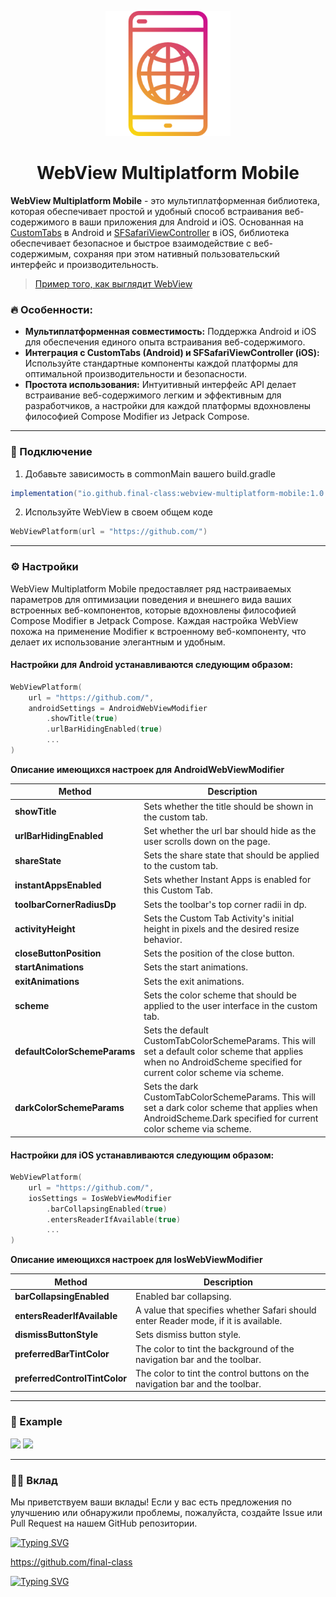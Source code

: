 <p align="center">
  <img width="200" height="200" src="static/logo.png">
</p>

<h1 align="center">WebView Multiplatform Mobile</h1>


**WebView Multiplatform Mobile** - это мультиплатформенная библиотека, которая обеспечивает простой и удобный способ встраивания веб-содержимого в ваши приложения для Android и iOS. Основанная на [CustomTabs](https://developer.android.com/reference/kotlin/androidx/browser/customtabs/package-summary) в Android и [SFSafariViewController](https://developer.apple.com/documentation/safariservices/sfsafariviewcontroller) в iOS, библиотека обеспечивает безопасное и быстрое взаимодействие с веб-содержимым, сохраняя при этом нативный пользовательский интерфейс и производительность.

>[Пример того, как выглядит WebView](https://github.com/final-class/WebView-Multiplatform-Mobile#iphone-example)

### :fire: Особенности:
- **Мультиплатформенная совместимость:** Поддержка Android и iOS для обеспечения единого опыта встраивания веб-содержимого.
- **Интеграция с CustomTabs (Android) и SFSafariViewController (iOS):** Используйте стандартные компоненты каждой платформы для оптимальной производительности и безопасности.
- **Простота использования:** Интуитивный интерфейс API делает встраивание веб-содержимого легким и эффективным для разработчиков, а настройки для каждой платформы вдохновлены философией Compose Modifier из Jetpack Compose.

------------

### :rocket: Подключение
1) Добавьте зависимость в commonMain вашего build.gradle
```java
implementation("io.github.final-class:webview-multiplatform-mobile:1.0.1")
```
2) Используйте WebView в своем общем коде
```kotlin
WebViewPlatform(url = "https://github.com/")
```

------------

### :gear: Настройки
WebView Multiplatform Mobile предоставляет ряд настраиваемых параметров для оптимизации поведения и внешнего вида ваших встроенных веб-компонентов, которые вдохновлены философией Compose Modifier в Jetpack Compose. Каждая настройка WebView похожа на применение Modifier к встроенному веб-компоненту, что делает их использование элегантным и удобным.

#### Настройки для Android устанавливаются следующим образом:
```kotlin
WebViewPlatform(
    url = "https://github.com/",
    androidSettings = AndroidWebViewModifier
        .showTitle(true)
        .urlBarHidingEnabled(true)
        ...
)
```
**Описание имеющихся настроек для AndroidWebViewModifier**
                    
Method  | Description
------------- | -------------
**showTitle**  | Sets whether the title should be shown in the custom tab.
**urlBarHidingEnabled**  | Set whether the url bar should hide as the user scrolls down on the page.
**shareState**  | Sets the share state that should be applied to the custom tab.
**instantAppsEnabled**  | Sets whether Instant Apps is enabled for this Custom Tab.
**toolbarCornerRadiusDp**  | Sets the toolbar's top corner radii in dp.
**activityHeight**  | Sets the Custom Tab Activity's initial height in pixels and the desired resize behavior.
**closeButtonPosition**  | Sets the position of the close button.
**startAnimations**  | Sets the start animations.
**exitAnimations**  | Sets the exit animations.
**scheme**  | Sets the color scheme that should be applied to the user interface in the custom tab.
**defaultColorSchemeParams**  | Sets the default CustomTabColorSchemeParams. This will set a default color scheme that applies when no AndroidScheme specified for current color scheme via scheme.
**darkColorSchemeParams**  | Sets the dark CustomTabColorSchemeParams. This will set a dark color scheme that applies when AndroidScheme.Dark specified for current color scheme via scheme.


#### Настройки для iOS устанавливаются следующим образом:
```kotlin
WebViewPlatform(
    url = "https://github.com/",
    iosSettings = IosWebViewModifier
        .barCollapsingEnabled(true)
        .entersReaderIfAvailable(true)
        ...
)
```

**Описание имеющихся настроек для IosWebViewModifier**
                    
Method  | Description
------------- | -------------
**barCollapsingEnabled**  | Enabled bar collapsing.
**entersReaderIfAvailable**  | A value that specifies whether Safari should enter Reader mode, if it is available.
**dismissButtonStyle**  | Sets dismiss button style.
**preferredBarTintColor**  | The color to tint the background of the navigation bar and the toolbar.
**preferredControlTintColor**  | The color to tint the control buttons on the navigation bar and the toolbar.

------------

### :iphone: Example

![](https://imgur.com/VzCepMA.png) ![](https://imgur.com/YzVZ5sU.png)

------------

### :man_technologist: Вклад
Мы приветствуем ваши вклады! Если у вас есть предложения по улучшению или обнаружили проблемы, пожалуйста, создайте Issue или Pull Request на нашем GitHub репозитории.

[![Typing SVG](https://readme-typing-svg.herokuapp.com?font=Fira+Code&size=12&pause=1000&color=F7B72A&vCenter=true&random=false&width=435&lines=by+Final+Class)](https://git.io/typing-svg)

https://github.com/final-class

[![Typing SVG](https://readme-typing-svg.herokuapp.com?font=Fira+Code&size=12&pause=1000&color=F7B72A&vCenter=true&random=false&width=435&lines=by+Final+Class)](https://github.com/final-class)
